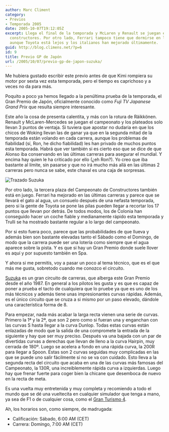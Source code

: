 ```yaml
---
author: Marc Climent
category:
- Previos
- Temporada 2005
date: 2005-10-07T19:12:05Z
excerpt: Llega el final de la temporada y McLaren y Renault se juegan el mundial de
  constructores. Por otro lado, Ferrari tampoco tiene que dormirse en los laureles,
  aunque Toyota está lejos y los italianos han mejorado últimamente.
guid: http://blog.climens.net/?p=6
id: 9
title: Previo GP de Japón
url: /2005/10/07/previo-gp-de-japon-suzuka/
---
```


Me hubiera gustado escribir este previo antes de que Kimi rompiera su motor por sexta vez esta temporada, pero el tiempo es caprichoso y a veces no da para más.
  
Poquito a poco ya hemos llegado a la penúltima prueba de la temporada, el Gran Premio de Japón, oficialmente conocido como _Fuji TV Japanese Grand Prix_ que resulta siempre interesante.

Este año la cosa de presenta calentita, y más con la rotura de Räikkönen. Renault y McLaren-Mercedes se juegan el campeonato y los plateados solo llevan 3 puntos de ventaja. Si tuviera que apostar no dudaria en que los chicos de Woking llevan las de ganar ya que en la segunda mitad de la temporada están volando en cada carrera, aunque los problemas de fiabilidad (sí, Ron, he dicho fiabilidad) les han privado de muchos puntos esta temporada. Habrá que ver también si es cierto eso que se dice de que Alonso iba conservando en las últimas carreras para asegurar el mundial. Y encima hay quien le ha criticado por ello (¿eh Ron?). Yo creo que iba bastante al límite, sin pasarse y que no irá mucho más allá en las últimas 2 carreras pero nunca se sabe, este chaval es una caja de sorpresas.

<img class="centered" alt="Trazado Suzuka" src="http://upload.wikimedia.org/wikipedia/commons/7/79/Circuit_Suzuka.png" />

<!--more-->


  
Por otro lado, la tercera plaza del Campeonato de Constructores también está en juego. Ferrari ha mejorado en las últimas carreras y parece que se llevará el gato al agua, un consuelo después de una nefasta temporada, pero si la gente de Toyota se pone las pilas pueden llegar a recortar los 17 puntos que llevan por detrás. De todos modos, los de Colonia han conseguido hacer un coche fiable y medianamente rápido esta temporada y Trulli se ha mostrado bastante regular a lo largo del campeonato.

Por si esto fuera poco, parece que las probabilidades de que llueva y además bien son bastante elevadas tanto el Sábado como el Domingo, de modo que la carrera puede ser una lotería como siempre que el agua aparece sobre la pista. Y es que si hay un Gran Premio donde suele llover es aquí y por supuesto también en Spa.

Y ahora si me permitís, voy a pasar un poco al tema técnico, que es el que más me gusta, sobretodo cuando me conozco el circuito.
  
[Suzuka](http://www.suzukacircuit.com/) es un gran circuito de carreras, que alberga este Gran Premio desde el año 1987. En general a los pilotos les gusta y es que es capaz de poner a prueba el tacto de cualquiera que lo pruebe ya que es uno de los más técnicos y además tiene unas impresionantes curvas rápidas. Además, es el único circuito que se cruza a si mismo por un paso elevado, dándole una característica forma de 8.
  
Para empezar, nada más acabar la larga recta vienen una serie de curvas. Primero la 1ª y la 2ª, que son 2 pero como si fueran una y enganchan con las curvas S hasta llegar a la curva Dunlop. Todas estas curvas están enlazadas de modo que la salida de una compromete la entrada de la siguiente y hay que ser muy preciso. Después va una bajada con un par de divertidas curvas a derechas que llevan de lleno a la curva Hairpin, muy cerrada de 180º. Luego se acelera a fondo en una rápida curva, la 200R para llegar a Spoon. Estas son 2 curvas seguidas muy complicadas en las que se puede uno salir fácilmente si no se va con cuidado. Esto lleva a la segunda recta del circuito que acaba en una de las curvas más famosas del Campeonato, la 130R, una increiblemente rápida curva a izquierdas. Luego hay que frenar fuerte para coger bien la chicane que desemboca de nuevo en la recta de meta.
  
Es una vuelta muy entretenida y muy completa y recomiendo a todo el mundo que se dé una vueltecita en cualquier simulador que tenga a mano, ya sea de F1 o de cualquier cosa, como el [Gran Turismo 4](http://www.granturismoworld.com/).

Ah, los horarios son, como siempre, de madrugada:

  * Calificación: Sábado, 6:00 AM (CET)
  * Carrera: Domingo, 7:00 AM (CET)